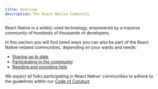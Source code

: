 ```yaml
---
title: Overview
description: The React Native Community
---
```


React Native is a widely used technology, empowered by a massive community of hundreds of thousands of developers.

In this section you will find listed ways you can also be part of the React Native-related communities, depending on your wants and needs:

- [Staying up to date](staying-updated)
- [Participating in the community](communities)
- [Needing and providing help](support)

We expect all folks participating in React Native' communities to adhere to the guidelines within our [Code of Conduct](https://github.com/facebook/react-native/blob/main/CODE_OF_CONDUCT.md).
